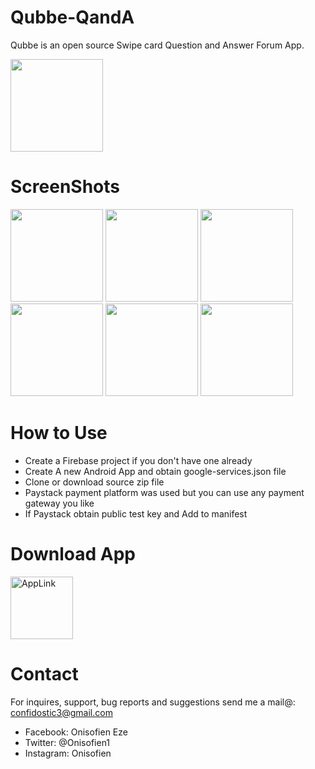 # Qubbe-QandA
Qubbe is an open source Swipe card Question and Answer Forum App.

<!--![alt text](https://github.com/Dev-Geek/Qubbe-QandA/blob/master/screenshots/icon.png "1") -->
<img src="https://github.com/Dev-Geek/Qubbe-QandA/blob/master/screenshots/icon.png" width="148">

# ScreenShots
<!--![alt text](https://github.com/Dev-Geek/Qubbe-QandA/blob/master/screenshots/1.png "1") -->
<img src="https://github.com/Dev-Geek/Qubbe-QandA/blob/master/screenshots/1.png" width="148">
<img src="https://github.com/Dev-Geek/Qubbe-QandA/blob/master/screenshots/2.png" width="148">
<img src="https://github.com/Dev-Geek/Qubbe-QandA/blob/master/screenshots/3.png" width="148">
<img src="https://github.com/Dev-Geek/Qubbe-QandA/blob/master/screenshots/4.png" width="148">
<img src="https://github.com/Dev-Geek/Qubbe-QandA/blob/master/screenshots/5.png" width="148">
<img src="https://github.com/Dev-Geek/Qubbe-QandA/blob/master/screenshots/6.png " width="148">

# How to Use
* Create a Firebase project if you don't have one already
* Create A new Android App and obtain google-services.json file
* Clone or download source zip file
* Paystack payment platform was used but you can use any payment gateway you like
* If Paystack obtain public test key and Add to manifest

# Download App
<a href="https://play.google.com/store/apps/details?id=live.qubbe.android">
<img border="0" alt="AppLink" src="https://github.com/Dev-Geek/Qubbe-QandA/blob/master/screenshots/play_btn.png" width="100" height="100">
</a>
 

# Contact
For inquires, support, bug reports and suggestions send me a mail@: confidostic3@gmail.com

* Facebook: Onisofien Eze
* Twitter: @Onisofien1
* Instagram: Onisofien
